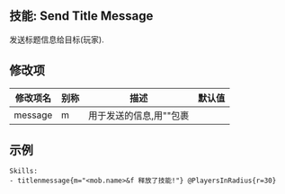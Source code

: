 技能: Send Title Message
--------------------------

发送标题信息给目标(玩家).

修改项
----------

| 修改项名 | 别称    | 描述                                                                                                    | 默认值 |
|-----------|------------|----------------------------------------------------------------------------------------------------------------|---------------|
| message   | m       | 用于发送的信息,用""包裹 |         |

示例
--------

    Skills:
    - titlenmessage{m="<mob.name>&f 释放了技能!"} @PlayersInRadius{r=30}
